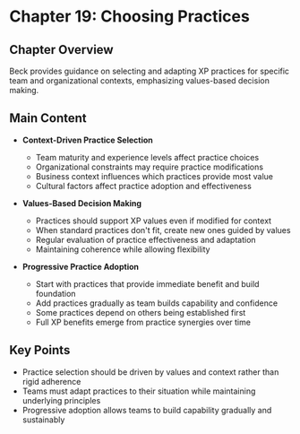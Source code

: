 # Chapter 19: Choosing Practices

## Chapter Overview
Beck provides guidance on selecting and adapting XP practices for specific team and organizational contexts, emphasizing values-based decision making.

## Main Content
- **Context-Driven Practice Selection**
  - Team maturity and experience levels affect practice choices
  - Organizational constraints may require practice modifications
  - Business context influences which practices provide most value
  - Cultural factors affect practice adoption and effectiveness

- **Values-Based Decision Making**
  - Practices should support XP values even if modified for context
  - When standard practices don't fit, create new ones guided by values
  - Regular evaluation of practice effectiveness and adaptation
  - Maintaining coherence while allowing flexibility

- **Progressive Practice Adoption**
  - Start with practices that provide immediate benefit and build foundation
  - Add practices gradually as team builds capability and confidence
  - Some practices depend on others being established first
  - Full XP benefits emerge from practice synergies over time

## Key Points
- Practice selection should be driven by values and context rather than rigid adherence
- Teams must adapt practices to their situation while maintaining underlying principles
- Progressive adoption allows teams to build capability gradually and sustainably